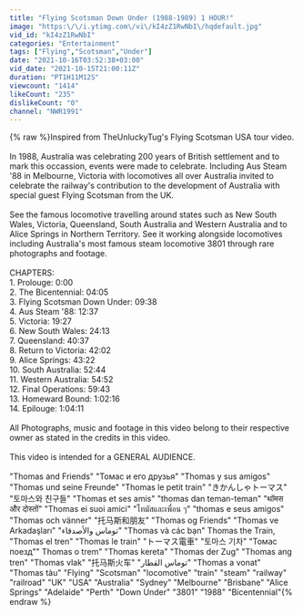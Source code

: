 ```yaml
---
title: "Flying Scotsman Down Under (1988-1989) 1 HOUR!"
image: "https:\/\/i.ytimg.com\/vi\/kI4zZ1RwNbI\/hqdefault.jpg"
vid_id: "kI4zZ1RwNbI"
categories: "Entertainment"
tags: ["Flying","Scotsman","Under"]
date: "2021-10-16T03:52:38+03:00"
vid_date: "2021-10-15T21:00:11Z"
duration: "PT1H11M12S"
viewcount: "1414"
likeCount: "235"
dislikeCount: "0"
channel: "NWR1991"
---
```

{% raw %}Inspired from TheUnluckyTug's Flying Scotsman USA tour video.<br /><br />In 1988, Australia was celebrating 200 years of British settlement and to mark this occassion, events were made to celebrate. Including Aus Steam '88 in Melbourne, Victoria with locomotives all over Australia invited to celebrate the railway's contribution to the development of Australia with special guest Flying Scotsman from the UK. <br /><br />See the famous locomotive travelling around states such as New South Wales, Victoria, Queensland, South Australia and Western Australia and to Alice Springs in Northern Territory. See it working alongside locomotives including Australia's most famous steam locomotive 3801 through rare photographs and footage. <br /><br />CHAPTERS:<br />1. Prolouge: 0:00<br />2. The Bicentennial: 04:05<br />3. Flying Scotsman Down Under: 09:38<br />4. Aus Steam '88: 12:37<br />5. Victoria: 19:27<br />6. New South Wales: 24:13<br />7. Queensland: 40:37<br />8. Return to Victoria: 42:02<br />9. Alice Springs: 43:22<br />10. South Australia: 52:44<br />11. Western Australia: 54:52<br />12. Final Operations: 59:43<br />13. Homeward Bound: 1:02:16<br />14. Epilouge: 1:04:11<br /><br />All Photographs, music and footage in this video belong to their respective owner as stated in the credits in this video.<br /><br />This video is intended for a GENERAL AUDIENCE. <br /><br />&quot;Thomas and Friends&quot; &quot;Томас и его друзья&quot; &quot;Thomas y sus amigos&quot; &quot;Thomas und seine Freunde&quot; &quot;Thomas le petit train&quot; &quot;きかんしゃトーマス&quot; &quot;토마스와 친구들&quot; &quot;Thomas et ses amis&quot; &quot;thomas dan teman-teman&quot; &quot;थॉमस और दोस्तों&quot; &quot;Thomas ei suoi amici&quot; &quot;โทมัสและเพื่อน ๆ&quot; &quot;thomas e seus amigos&quot; &quot;Thomas och vänner&quot; &quot;托马斯和朋友&quot; &quot;Thomas og Friends&quot; &quot;Thomas ve Arkadaşları&quot; &quot;توماس والأصدقاء&quot; &quot;Thomas và các bạn&quot; Thomas the Train, &quot;Thomas el tren&quot; &quot;Thomas le train&quot; &quot;トーマス電車&quot; &quot;토마스 기차&quot; &quot;Томас поезд&quot;&quot; Thomas o trem&quot; &quot;Thomas kereta&quot; &quot;Thomas der Zug&quot; &quot;Thomas ang tren&quot; &quot;Thomas vlak&quot; &quot;托马斯火车&quot; &quot;توماس القطار&quot; &quot;Thomas a vonat&quot; &quot;Thomas tàu&quot; &quot;Flying&quot; &quot;Scotsman&quot; &quot;locomotive&quot; &quot;train&quot; &quot;steam&quot; &quot;railway&quot; &quot;railroad&quot; &quot;UK&quot; &quot;USA&quot; &quot;Australia&quot; &quot;Sydney&quot; &quot;Melbourne&quot; &quot;Brisbane&quot; &quot;Alice Springs&quot; &quot;Adelaide&quot; &quot;Perth&quot; &quot;Down Under&quot; &quot;3801&quot; &quot;1988&quot; &quot;Bicentennial&quot;{% endraw %}
